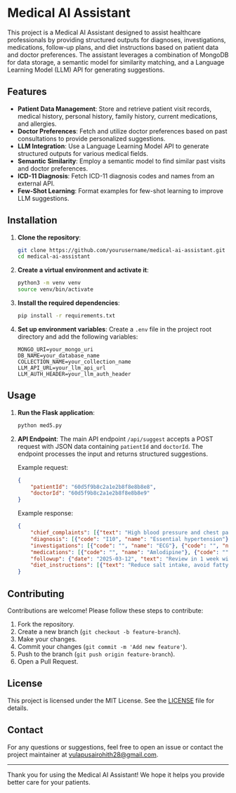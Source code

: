 # Medical AI Assistant

This project is a Medical AI Assistant designed to assist healthcare professionals by providing structured outputs for diagnoses, investigations, medications, follow-up plans, and diet instructions based on patient data and doctor preferences. The assistant leverages a combination of MongoDB for data storage, a semantic model for similarity matching, and a Language Learning Model (LLM) API for generating suggestions.

## Features

- **Patient Data Management**: Store and retrieve patient visit records, medical history, personal history, family history, current medications, and allergies.
- **Doctor Preferences**: Fetch and utilize doctor preferences based on past consultations to provide personalized suggestions.
- **LLM Integration**: Use a Language Learning Model API to generate structured outputs for various medical fields.
- **Semantic Similarity**: Employ a semantic model to find similar past visits and doctor preferences.
- **ICD-11 Diagnosis**: Fetch ICD-11 diagnosis codes and names from an external API.
- **Few-Shot Learning**: Format examples for few-shot learning to improve LLM suggestions.

## Installation

1. **Clone the repository**:
    ```bash
    git clone https://github.com/yourusername/medical-ai-assistant.git
    cd medical-ai-assistant
    ```

2. **Create a virtual environment and activate it**:
    ```bash
    python3 -m venv venv
    source venv/bin/activate
    ```

3. **Install the required dependencies**:
    ```bash
    pip install -r requirements.txt
    ```

4. **Set up environment variables**:
    Create a `.env` file in the project root directory and add the following variables:
    ```env
    MONGO_URI=your_mongo_uri
    DB_NAME=your_database_name
    COLLECTION_NAME=your_collection_name
    LLM_API_URL=your_llm_api_url
    LLM_AUTH_HEADER=your_llm_auth_header
    ```

## Usage

1. **Run the Flask application**:
    ```bash
    python med5.py
    ```

2. **API Endpoint**:
    The main API endpoint `/api/suggest` accepts a POST request with JSON data containing `patientId` and `doctorId`. The endpoint processes the input and returns structured suggestions.

    Example request:
    ```json
    {
        "patientId": "60d5f9b8c2a1e2b8f8e8b8e8",
        "doctorId": "60d5f9b8c2a1e2b8f8e8b8e9"
    }
    ```

    Example response:
    ```json
    {
        "chief_complaints": [{"text": "High blood pressure and chest pain."}],
        "diagnosis": [{"code": "I10", "name": "Essential hypertension"}],
        "investigations": [{"code": "", "name": "ECG"}, {"code": "", "name": "Chest X-ray"}],
        "medications": [{"code": "", "name": "Amlodipine"}, {"code": "", "name": "Nitroglycerin"}],
        "followup": {"date": "2025-03-12", "text": "Review in 1 week with ECG results."},
        "diet_instructions": [{"text": "Reduce salt intake, avoid fatty foods, increase potassium-rich foods"}]
    }
    ```

## Contributing

Contributions are welcome! Please follow these steps to contribute:

1. Fork the repository.
2. Create a new branch (`git checkout -b feature-branch`).
3. Make your changes.
4. Commit your changes (`git commit -m 'Add new feature'`).
5. Push to the branch (`git push origin feature-branch`).
6. Open a Pull Request.

## License

This project is licensed under the MIT License. See the [LICENSE](http://_vscodecontentref_/1) file for details.

## Contact

For any questions or suggestions, feel free to open an issue or contact the project maintainer at [vulapusairohith28@gmail.com](mailto:vulapusairohith28@gmail.com).

---

Thank you for using the Medical AI Assistant! We hope it helps you provide better care for your patients.